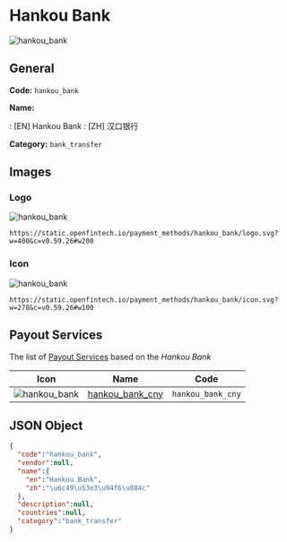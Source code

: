
# Hankou Bank 
![hankou_bank](https://static.openfintech.io/payment_methods/hankou_bank/logo.svg?w=400&c=v0.59.26#w200)  

## General 
**Code:** `hankou_bank` 
 
**Name:** 
 
:	[EN] Hankou Bank 
:	[ZH] 汉口银行 
 
**Category:** `bank_transfer` 
 

## Images 

### Logo 
![hankou_bank](https://static.openfintech.io/payment_methods/hankou_bank/logo.svg?w=400&c=v0.59.26#w200)  

```
https://static.openfintech.io/payment_methods/hankou_bank/logo.svg?w=400&c=v0.59.26#w200
```  

### Icon 
![hankou_bank](https://static.openfintech.io/payment_methods/hankou_bank/icon.svg?w=278&c=v0.59.26#w100)  

```
https://static.openfintech.io/payment_methods/hankou_bank/icon.svg?w=278&c=v0.59.26#w100
```  

## Payout Services 
 
The list of [Payout Services](/payout-services/) based on the _Hankou Bank_ 

|Icon|Name|Code| 
|:---:|:---:|:---:| 
|![hankou_bank](https://static.openfintech.io/payout_methods/hankou_bank/icon.svg?w=278&c=v0.59.26#w40) |[hankou_bank_cny](/payout-services/hankou_bank_cny/)|`hankou_bank_cny`| 
 

## JSON Object 

```json
{
  "code":"hankou_bank",
  "vendor":null,
  "name":{
    "en":"Hankou Bank",
    "zh":"\u6c49\u53e3\u94f6\u884c"
  },
  "description":null,
  "countries":null,
  "category":"bank_transfer"
}
```  
